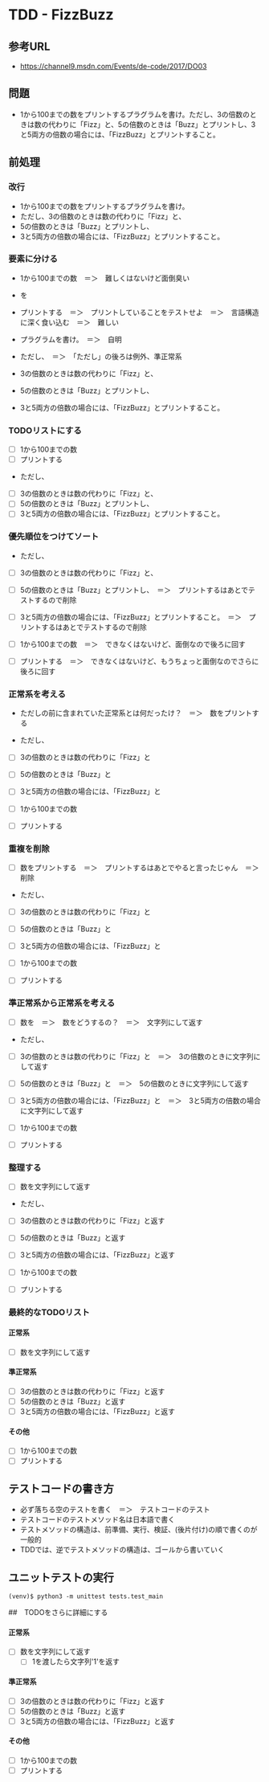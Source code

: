 # TDD - FizzBuzz

## 参考URL
- https://channel9.msdn.com/Events/de-code/2017/DO03

## 問題
- 1から100までの数をプリントするプラグラムを書け。ただし、3の倍数のときは数の代わりに「Fizz」と、5の倍数のときは「Buzz」とプリントし、3と5両方の倍数の場合には、「FizzBuzz」とプリントすること。

## 前処理

### 改行
- 1から100までの数をプリントするプラグラムを書け。
- ただし、3の倍数のときは数の代わりに「Fizz」と、
- 5の倍数のときは「Buzz」とプリントし、
- 3と5両方の倍数の場合には、「FizzBuzz」とプリントすること。

### 要素に分ける
- 1から100までの数　＝＞　難しくはないけど面倒臭い
- を
- プリントする　＝＞　プリントしていることをテストせよ　＝＞　言語構造に深く食い込む　＝＞　難しい
- プラグラムを書け。　＝＞　自明

- ただし、　＝＞　「ただし」の後ろは例外、準正常系

- 3の倍数のときは数の代わりに「Fizz」と、
- 5の倍数のときは「Buzz」とプリントし、
- 3と5両方の倍数の場合には、「FizzBuzz」とプリントすること。

### TODOリストにする

- [ ] 1から100までの数
- [ ] プリントする

- ただし、

- [ ] 3の倍数のときは数の代わりに「Fizz」と、
- [ ] 5の倍数のときは「Buzz」とプリントし、
- [ ] 3と5両方の倍数の場合には、「FizzBuzz」とプリントすること。

### 優先順位をつけてソート

- ただし、

- [ ] 3の倍数のときは数の代わりに「Fizz」と、
- [ ] 5の倍数のときは「Buzz」とプリントし、　＝＞　プリントするはあとでテストするので削除
- [ ] 3と5両方の倍数の場合には、「FizzBuzz」とプリントすること。　＝＞　プリントするはあとでテストするので削除

- [ ] 1から100までの数　＝＞　できなくはないけど、面倒なので後ろに回す
- [ ] プリントする　＝＞　できなくはないけど、もうちょっと面倒なのでさらに後ろに回す

### 正常系を考える

- ただしの前に含まれていた正常系とは何だったけ？　＝＞　数をプリントする

- ただし、

- [ ] 3の倍数のときは数の代わりに「Fizz」と
- [ ] 5の倍数のときは「Buzz」と
- [ ] 3と5両方の倍数の場合には、「FizzBuzz」と

- [ ] 1から100までの数
- [ ] プリントする

### 重複を削除

- [ ] 数をプリントする　＝＞　プリントするはあとでやると言ったじゃん　＝＞　削除

- ただし、

- [ ] 3の倍数のときは数の代わりに「Fizz」と
- [ ] 5の倍数のときは「Buzz」と
- [ ] 3と5両方の倍数の場合には、「FizzBuzz」と

- [ ] 1から100までの数
- [ ] プリントする

### 準正常系から正常系を考える

- [ ] 数を　＝＞　数をどうするの？　＝＞　文字列にして返す

- ただし、

- [ ] 3の倍数のときは数の代わりに「Fizz」と　＝＞　3の倍数のときに文字列にして返す
- [ ] 5の倍数のときは「Buzz」と　＝＞　5の倍数のときに文字列にして返す
- [ ] 3と5両方の倍数の場合には、「FizzBuzz」と　＝＞　3と5両方の倍数の場合に文字列にして返す

- [ ] 1から100までの数
- [ ] プリントする

### 整理する

- [ ] 数を文字列にして返す

- ただし、

- [ ] 3の倍数のときは数の代わりに「Fizz」と返す
- [ ] 5の倍数のときは「Buzz」と返す
- [ ] 3と5両方の倍数の場合には、「FizzBuzz」と返す

- [ ] 1から100までの数
- [ ] プリントする

### 最終的なTODOリスト

#### 正常系
- [ ] 数を文字列にして返す
#### 準正常系
- [ ] 3の倍数のときは数の代わりに「Fizz」と返す
- [ ] 5の倍数のときは「Buzz」と返す
- [ ] 3と5両方の倍数の場合には、「FizzBuzz」と返す
#### その他
- [ ] 1から100までの数
- [ ] プリントする

## テストコードの書き方
- 必ず落ちる空のテストを書く　＝＞　テストコードのテスト
- テストコードのテストメソッド名は日本語で書く
- テストメソッドの構造は、前準備、実行、検証、(後片付け)の順で書くのが一般的
- TDDでは、逆でテストメソッドの構造は、ゴールから書いていく

## ユニットテストの実行

```
(venv)$ python3 -m unittest tests.test_main
```

##　TODOをさらに詳細にする

#### 正常系
- [ ] 数を文字列にして返す
    - [ ] 1を渡したら文字列'1'を返す

#### 準正常系
- [ ] 3の倍数のときは数の代わりに「Fizz」と返す
- [ ] 5の倍数のときは「Buzz」と返す
- [ ] 3と5両方の倍数の場合には、「FizzBuzz」と返す
#### その他
- [ ] 1から100までの数
- [ ] プリントする
